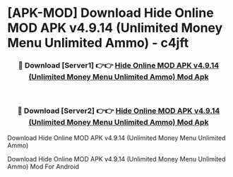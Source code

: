 # [APK-MOD] Download Hide Online MOD APK v4.9.14 (Unlimited Money Menu Unlimited Ammo) - c4jft


<div align="center">
<h3>🔴 Download [Server1] 👉👉 <a href="https://apk-comot.site?title=Hide_Online_MOD_APK_v4.9.14_(Unlimited_Money_Menu_Unlimited_Ammo)">Hide Online MOD APK v4.9.14 (Unlimited Money Menu Unlimited Ammo) Mod Apk</a></h3><br>
<h3>🔴 Download [Server2] 👉👉 <a href="https://apk-comot.site?title=Hide_Online_MOD_APK_v4.9.14_(Unlimited_Money_Menu_Unlimited_Ammo)">Hide Online MOD APK v4.9.14 (Unlimited Money Menu Unlimited Ammo) Mod Apk</a></h3>
</div>



Download Hide Online MOD APK v4.9.14 (Unlimited Money Menu Unlimited Ammo) 

Download Hide Online MOD APK v4.9.14 (Unlimited Money Menu Unlimited Ammo) Mod For Android